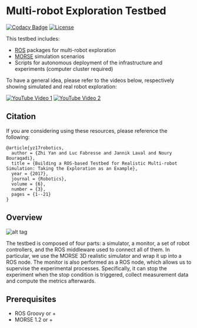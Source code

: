 # Multi-robot Exploration Testbed #

[![Codacy Badge](https://api.codacy.com/project/badge/Grade/284218c077b44d3f8bedc1152e0f11d0)](https://www.codacy.com/app/yzrobot/mrs_testbed?utm_source=github.com&amp;utm_medium=referral&amp;utm_content=yzrobot/mrs_testbed&amp;utm_campaign=Badge_Grade)
[![License](https://img.shields.io/badge/License-BSD%203--Clause-green.svg)](https://opensource.org/licenses/BSD-3-Clause)

This testbed includes:
- [ROS](http://wiki.ros.org/) packages for multi-robot exploration
- [MORSE](https://www.openrobots.org/wiki/morse) simulation scenarios
- Scripts for autonomous deployment of the infrastructure and experiments (computer cluster required)

To have a general idea, please refer to the videos below, respectively showing simulated and real robot exploration:

[![YouTube Video 1](https://img.youtube.com/vi/SrA_1ITJo7A/0.jpg)](https://www.youtube.com/watch?v=SrA_1ITJo7A)
[![YouTube Video 2](https://img.youtube.com/vi/xCW0WT_G5OA/0.jpg)](https://www.youtube.com/watch?v=xCW0WT_G5OA)

## Citation ##

If you are considering using these resources, please reference the following:
```
@article{yz17robotics,
  author = {Zhi Yan and Luc Fabresse and Jannik Laval and Noury Bouraqadi},
  title = {Building a ROS-based Testbed for Realistic Multi-robot Simulation: Taking the Exploration as an Example},
  year = {2017},
  journal = {Robotics},
  volume = {6},
  number = {3},
  pages = {1--21}
}
```

## Overview ##

![alt tag](https://github.com/yzrobot/mrs_testbed/blob/master/architecture.png)

The testbed is composed of four parts: a simulator, a monitor, a set of robot controllers, and the ROS middleware used to connect all of them. In particular, we use the MORSE 3D realistic simulator and wrap it up into a ROS node. The monitor is also performed as a ROS node, which allows us to supervise the experimental processes. Specifically, it can stop the experiment when the stop condition is triggered, collect measurement data and compute the metrics afterwards.

## Prerequisites ##

* ROS Groovy or +
* MORSE 1.2 or +
